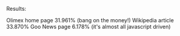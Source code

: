 Results:

Olimex home page     31.961% (bang on the money!)
Wikipedia article    33.870%
Goo News page         6.178% (it's almost all javascript driven)
